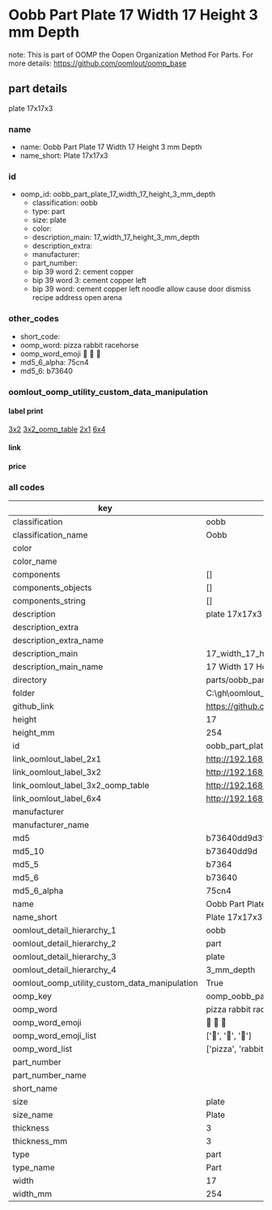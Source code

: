 # Oobb Part Plate 17 Width 17 Height 3 mm Depth  

note: This is part of OOMP the Oopen Organization Method For Parts. For more details: https://github.com/oomlout/oomp_base

##  part details
  



plate 17x17x3



### name
* name: Oobb Part Plate 17 Width 17 Height 3 mm Depth
* name_short: Plate 17x17x3 
### id
* oomp_id: oobb_part_plate_17_width_17_height_3_mm_depth
  * classification: oobb
  * type: part
  * size: plate
  * color: 
  * description_main: 17_width_17_height_3_mm_depth
  * description_extra: 
  * manufacturer: 
  * part_number: 
  * bip 39 word 2: cement copper
  * bip 39 word 3: cement copper left
  * bip 39 word: cement copper left noodle allow cause door dismiss recipe address open arena

### other_codes
* short_code: 
* oomp_word: pizza rabbit racehorse
* oomp_word_emoji :pizza: :rabbit: :racehorse:
* md5_6_alpha: 75cn4
* md5_6: b73640






### oomlout_oomp_utility_custom_data_manipulation
#### label print
[3x2](http://192.168.1.245:1112/?label=oomp%2075cn4)
[3x2_oomp_table](http://192.168.1.108:1112/?label=oomp%2075cn4)
[2x1](http://192.168.1.242:1112/?label=oomp%2075cn4)
[6x4](http://192.168.1.55:1112/?label=oomp%2075cn4)    

#### link

                              

#### price







### all codes 
| key | value |  
| --- | --- |  
| classification | oobb |  
| classification_name | Oobb |  
| color |  |  
| color_name |  |  
| components | [] |  
| components_objects | [] |  
| components_string | [] |  
| description | plate 17x17x3 |  
| description_extra |  |  
| description_extra_name |  |  
| description_main | 17_width_17_height_3_mm_depth |  
| description_main_name | 17 Width 17 Height 3 mm Depth |  
| directory | parts/oobb_part_plate_17_width_17_height_3_mm_depth |  
| folder | C:\gh\oomlout_oobb_version_4_generated_parts\things\oobb_part_plate_17_width_17_height_3_mm_depth |  
| github_link | https://github.com/oomlout/oomlout_oomp_part_src/tree/main/parts/oobb_part_plate_17_width_17_height_3_mm_depth |  
| height | 17 |  
| height_mm | 254 |  
| id | oobb_part_plate_17_width_17_height_3_mm_depth |  
| link_oomlout_label_2x1 | http://192.168.1.242:1112/?label=oomp%2075cn4 |  
| link_oomlout_label_3x2 | http://192.168.1.245:1112/?label=oomp%2075cn4 |  
| link_oomlout_label_3x2_oomp_table | http://192.168.1.108:1112/?label=oomp%2075cn4 |  
| link_oomlout_label_6x4 | http://192.168.1.55:1112/?label=oomp%2075cn4 |  
| manufacturer |  |  
| manufacturer_name |  |  
| md5 | b73640dd9d3f482c92035960fe4bf929 |  
| md5_10 | b73640dd9d |  
| md5_5 | b7364 |  
| md5_6 | b73640 |  
| md5_6_alpha | 75cn4 |  
| name | Oobb Part Plate 17 Width 17 Height 3 mm Depth |  
| name_short | Plate 17x17x3  |  
| oomlout_detail_hierarchy_1 | oobb |  
| oomlout_detail_hierarchy_2 | part |  
| oomlout_detail_hierarchy_3 | plate |  
| oomlout_detail_hierarchy_4 | 3_mm_depth |  
| oomlout_oomp_utility_custom_data_manipulation | True |  
| oomp_key | oomp_oobb_part_plate_17_width_17_height_3_mm_depth |  
| oomp_word | pizza rabbit racehorse |  
| oomp_word_emoji | :pizza: :rabbit: :racehorse: |  
| oomp_word_emoji_list | [':pizza:', ':rabbit:', ':racehorse:'] |  
| oomp_word_list | ['pizza', 'rabbit', 'racehorse'] |  
| part_number |  |  
| part_number_name |  |  
| short_name |  |  
| size | plate |  
| size_name | Plate |  
| thickness | 3 |  
| thickness_mm | 3 |  
| type | part |  
| type_name | Part |  
| width | 17 |  
| width_mm | 254 |  
